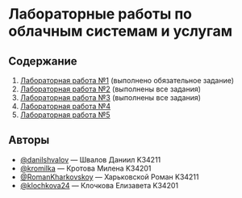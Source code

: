 # Лабораторные работы по облачным системам и услугам

## Содержание

1. [Лабораторная работа №1](labs/lab-1) (выполнено обязательное задание)
2. [Лабораторная работа №2](labs/lab-2) (выполнены все задания)
3. [Лабораторная работа №3](labs/lab-3) (выполнены все задания)
4. [Лабораторная работа №4](labs/lab-4)
5. [Лабораторная работа №5](labs/lab-5)

## Авторы

- [@danilshvalov](https://github.com/danilshvalov) — Швалов Даниил K34211
- [@kromilka](https://github.com/kromilka) — Кротова Милена K34201
- [@RomanKharkovskoy](https://github.com/RomanKharkovskoy) — Харьковской Роман K34211
- [@klochkova24](https://github.com/klochkova24) — Клочкова Елизавета K34201
